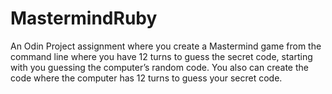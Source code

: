 # MastermindRuby

An Odin Project assignment where you create a Mastermind game from the command line where you have 12 turns to guess the secret code, starting with you guessing the computer’s random code. You also can create the code where the computer has 12 turns to guess your secret code.
